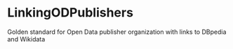# LinkingODPublishers
Golden standard for Open Data publisher organization with links to DBpedia and Wikidata 
